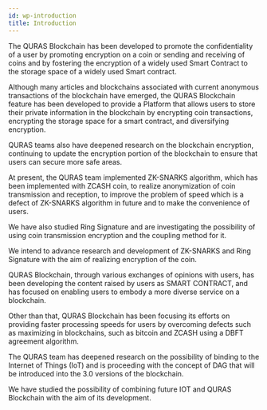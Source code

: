 ```yaml
---
id: wp-introduction
title: Introduction
---
```


<p>The QURAS Blockchain has been developed to promote the confidentiality of a user by promoting encryption on a coin or sending and receiving of coins and by fostering the encryption of a widely used Smart Contract to the storage space of a widely used Smart contract.</p>
<p>Although many articles and blockchains associated with current anonymous transactions of the blockchain have emerged, the QURAS Blockchain feature has been developed to provide a Platform that allows users to store their private information in the blockchain by encrypting coin transactions, encrypting the storage space for a smart contract, and diversifying encryption.</p>
<p>QURAS teams also have deepened research on the blockchain encryption, continuing to update the encryption portion of the blockchain to ensure that users can secure more safe areas.</p>
<p>At present, the QURAS team implemented ZK-SNARKS algorithm, which has been implemented with ZCASH coin, to realize anonymization of coin transmission and reception, to improve the problem of speed which is a defect of ZK-SNARKS algorithm in future and to make the convenience of users.</p>
<p>We have also studied Ring Signature and are investigating the possibility of using coin transmission encryption and the coupling method for it.</p>
<p>We intend to advance research and development of ZK-SNARKS and Ring Signature with the aim of realizing encryption of the coin.</p>
<p>QURAS Blockchain, through various exchanges of opinions with users, has been developing the content raised by users as SMART CONTRACT, and has focused on enabling users to embody a more diverse service on a blockchain.</p>
<p>Other than that, QURAS Blockchain has been focusing its efforts on providing faster processing speeds for users by overcoming defects such as maximizing in blockchains, such as bitcoin and ZCASH using a DBFT agreement algorithm.</p>
<p>The QURAS team has deepened research on the possibility of binding to the Internet of Things (IoT) and is proceeding with the concept of DAG that will be introduced into the 3.0 versions of the blockchain.</p>
<p>We have studied the possibility of combining future IOT and QURAS Blockchain with the aim of its development.</p>
